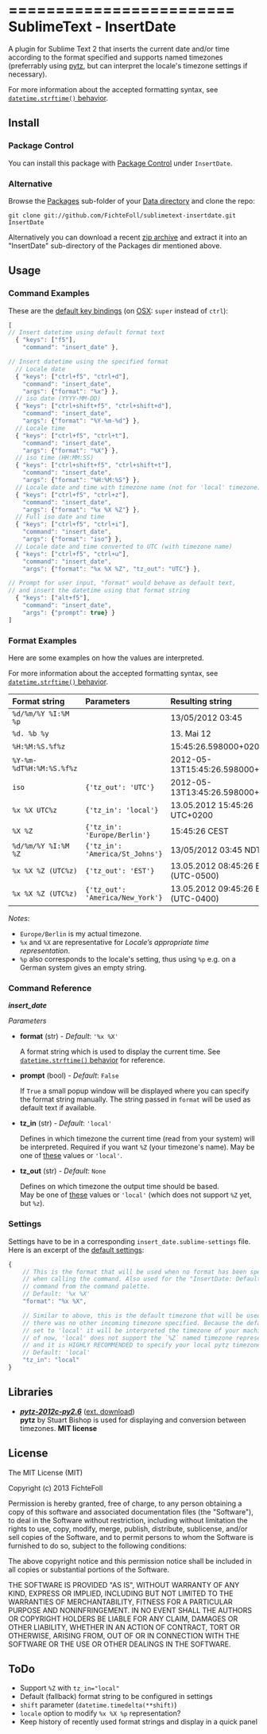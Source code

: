 ========================
SublimeText - InsertDate
========================

A plugin for Sublime Text 2 that inserts the current date and/or time according to the format specified and supports named timezones (preferrably using [pytz][pytz], but can interpret the locale's timezone settings if necessary).

For more information about the accepted formatting syntax, see [`datetime.strftime()` behavior][strptime].


Install
-------

### Package Control ###

You can install this package with [Package Control][pck-ctrl] under `InsertDate`.

### Alternative ###

Browse the [Packages][packages-dir] sub-folder of your [Data directory][data-dir] and clone the repo:

    git clone git://github.com/FichteFoll/sublimetext-insertdate.git InsertDate

Alternatively you can download a recent [zip archive][releases] and extract it into an "InsertDate" sub-directory of the Packages dir mentioned above.


Usage
-----

### Command Examples ###

These are the [default key bindings][keymap] (on [OSX][keymap-osx]: `super` instead of `ctrl`):

```js
[
// Insert datetime using default format text
  { "keys": ["f5"],
    "command": "insert_date" },

// Insert datetime using the specified format
  // Locale date
  { "keys": ["ctrl+f5", "ctrl+d"],
    "command": "insert_date",
    "args": {"format": "%x"} },
  // iso date (YYYY-MM-DD)
  { "keys": ["ctrl+shift+f5", "ctrl+shift+d"],
    "command": "insert_date",
    "args": {"format": "%Y-%m-%d"} },
  // Locale time
  { "keys": ["ctrl+f5", "ctrl+t"],
    "command": "insert_date",
    "args": {"format": "%X"} },
  // iso time (HH:MM:SS)
  { "keys": ["ctrl+shift+f5", "ctrl+shift+t"],
    "command": "insert_date",
    "args": {"format": "%H:%M:%S"} },
  // Locale date and time with timezone name (not for 'local' timezone)
  { "keys": ["ctrl+f5", "ctrl+z"],
    "command": "insert_date",
    "args": {"format": "%x %X %Z"} },
  // Full iso date and time
  { "keys": ["ctrl+f5", "ctrl+i"],
    "command": "insert_date",
    "args": {"format": "iso"} },
  // Locale date and time converted to UTC (with timezone name)
  { "keys": ["ctrl+f5", "ctrl+u"],
    "command": "insert_date",
    "args": {"format": "%x %X %Z", "tz_out": "UTC"} },

// Prompt for user input, "format" would behave as default text,
// and insert the datetime using that format string
  { "keys": ["alt+f5"],
    "command": "insert_date",
    "args": {"prompt": true} }
]
```


### Format Examples ###

Here are some examples on how the values are interpreted.

For more information about the accepted formatting syntax, see [`datetime.strftime()` behavior][strptime].

| Format string            | Parameters                       | Resulting string                   |
|:-------------------------|:---------------------------------|:-----------------------------------|
| `%d/%m/%Y %I:%M %p`      |                                  | 13/05/2012 03:45                   |
| `%d. %b %y`              |                                  | 13. Mai 12                         |
| `%H:%M:%S.%f%z`          |                                  | 15:45:26.598000+0200               |
| `%Y-%m-%dT%H:%M:%S.%f%z` |                                  | 2012-05-13T15:45:26.598000+0200    |
| `iso`                    | `{'tz_out': 'UTC'}`              | 2012-05-13T13:45:26.598000+00:00   |
| `%x %X UTC%z`            | `{'tz_in': 'local'}`             | 13.05.2012 15:45:26 UTC+0200       |
| `%X %Z`                  | `{'tz_in': 'Europe/Berlin'}`     | 15:45:26 CEST                      |
| `%d/%m/%Y %I:%M %Z`      | `{'tz_in': 'America/St_Johns'}`  | 13/05/2012 03:45 NDT               |
| `%x %X %Z (UTC%z)`       | `{'tz_out': 'EST'}`              | 13.05.2012 08:45:26 EST (UTC-0500) |
| `%x %X %Z (UTC%z)`       | `{'tz_out': 'America/New_York'}` | 13.05.2012 09:45:26 EDT (UTC-0400) |


*Notes*:

- `Europe/Berlin` is my actual timezone.
- `%x` and `%X` are representative for *Locale’s appropriate time representation*.
- `%p` also corresponds to the locale's setting, thus using `%p` e.g. on a German system gives an empty string.


### Command Reference ###

***insert_date***

*Parameters*

- **format** (str) - *Default*: `'%x %X'`

  A format string which is used to display the current time. See [`datetime.strftime()` behavior][strptime] for reference.

- **prompt** (bool) - *Default*: `False`

  If `True` a small popup window will be displayed where you can specify the format string manually.
  The string passed in `format` will be used as default text if available.

- **tz_in** (str) - *Default*: `'local'`

  Defines in which timezone the current time (read from your system) will be interpreted. Required if you want `%Z` (your timezone's name).
  May be one of [these][timezones] values or `'local'`.

- **tz_out** (str) - *Default*: `None`

  Defines on which timezone the output time should be based.<br />
  May be one of [these][timezones] values or `'local'` (which does not support `%Z` yet, but `%z`).


### Settings ###

Settings have to be in a corresponding `insert_date.sublime-settings` file.
Here is an excerpt of the [default settings][settings]:

```js
{
    // This is the format that will be used when no format has been specified
    // when calling the command. Also used for the "InsertDate: Default"
    // command from the command palette.
    // Default: '%x %X'
    "format": "%x %X",

    // Similar to above, this is the default timezone that will be used when
    // there was no other incoming timezone specified. Because the default is
    // set to 'local' it will be interpreted the timezone of your machine. As
    // of now, 'local' does not support the `%Z` named timezone representation
    // and it is HIGHLY RECOMMENDED to specify your local pytz timezone here.
    // Default: 'local'
    "tz_in": "local"
}
```


Libraries
---------

- ***[pytz-2012c-py2.6][pytz]*** ([ext. download][pytz-down])<br />
     **pytz** by Stuart Bishop is used for displaying and conversion between timezones. **MIT license**


License
-------

The MIT License (MIT)

Copyright (c) 2013 FichteFoll

Permission is hereby granted, free of charge, to any person obtaining a copy
of this software and associated documentation files (the "Software"), to deal
in the Software without restriction, including without limitation the rights
to use, copy, modify, merge, publish, distribute, sublicense, and/or sell
copies of the Software, and to permit persons to whom the Software is
furnished to do so, subject to the following conditions:

The above copyright notice and this permission notice shall be included in
all copies or substantial portions of the Software.

THE SOFTWARE IS PROVIDED "AS IS", WITHOUT WARRANTY OF ANY KIND, EXPRESS OR
IMPLIED, INCLUDING BUT NOT LIMITED TO THE WARRANTIES OF MERCHANTABILITY,
FITNESS FOR A PARTICULAR PURPOSE AND NONINFRINGEMENT. IN NO EVENT SHALL THE
AUTHORS OR COPYRIGHT HOLDERS BE LIABLE FOR ANY CLAIM, DAMAGES OR OTHER
LIABILITY, WHETHER IN AN ACTION OF CONTRACT, TORT OR OTHERWISE, ARISING FROM,
OUT OF OR IN CONNECTION WITH THE SOFTWARE OR THE USE OR OTHER DEALINGS IN
THE SOFTWARE.


ToDo
----

- Support `%Z` with `tz_in="local"`
- Default (fallback) format string to be configured in settings
- `shift` parameter (`datetime.timedelta(**shift)`)
- `locale` option to modify `%x %X %p` representation?
- Keep history of recently used format strings and display in a quick panel


<!-- Links -->

[github]: https://github.com/FichteFoll/sublimetext-insertdate "Github.com: FichteFoll/sublime-insertdate"
[zipball]: https://github.com/FichteFoll/sublimetext-insertdate/zipball/master
[releases]: https://github.com/FichteFoll/sublimetext-insertdate/releases "Releases - FichteFoll/sublime-insertdate"

[pck-ctrl]: http://wbond.net/sublime_packages/package_control "Sublime Package Control by wbond"
[data-dir]: http://docs.sublimetext.info/en/latest/basic_concepts.html#the-data-directory
[packages-dir]: http://docs.sublimetext.info/en/latest/basic_concepts.html#the-packages-directory

[pytz]: http://pytz.sourceforge.net/ "pytz - World Timezone Definitions for Python"
[strptime]: http://docs.python.org/py3k/library/datetime.html#strftime-strptime-behavior "Python docs: 7.1.8. strftime() and strptime() Behavior"
[pytz-down]: http://pypi.python.org/pypi/pytz#downloads "pytz : Python Package Index"

[keymap]: Default.sublime-keymap "Default.sublime-keymap"
[keymap-osx]: Default%20%28OSX%29.sublime-keymap "Default (OSX).sublime-keymap"
[settings]: insert_date.sublime-settings "insert_date.sublime-settings"

[timezones]: https://github.com/FichteFoll/sublimetext-insertdate/blob/c879a70e12fb38c86a893b2be7979b4f7111b342/pytz/__init__.py#L527-L1101 "List of timezones in source"
